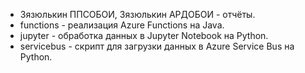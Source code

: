 * Зязюлькин ППСОБОИ, Зязюлькин АРДОБОИ - отчёты.
* functions - реализация Azure Functions на Java.
* jupyter - обработка данных в Jupyter Notebook на Python.
* servicebus - скрипт для загрузки данных в Azure Service Bus на Python.

